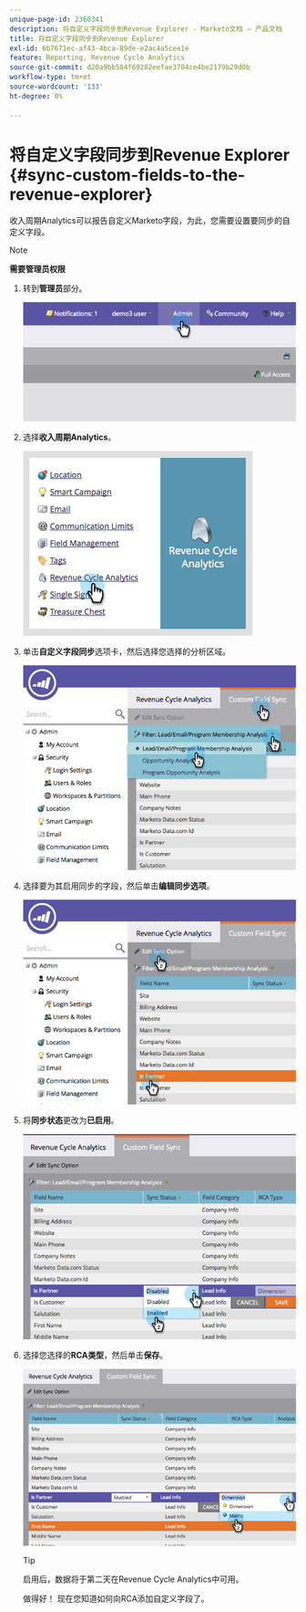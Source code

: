 ```yaml
---
unique-page-id: 2360341
description: 将自定义字段同步到Revenue Explorer - Marketo文档 — 产品文档
title: 将自定义字段同步到Revenue Explorer
exl-id: 6b7671ec-af43-4bca-89de-e2ac4a5cee1e
feature: Reporting, Revenue Cycle Analytics
source-git-commit: d20a9bb584f69282eefae3704ce4be2179b29d0b
workflow-type: tm+mt
source-wordcount: '133'
ht-degree: 0%

---
```


# 将自定义字段同步到Revenue Explorer {#sync-custom-fields-to-the-revenue-explorer}

收入周期Analytics可以报告自定义Marketo字段，为此，您需要设置要同步的自定义字段。

>[!NOTE]
>
>**需要管理员权限**

1. 转到&#x200B;**管理员**&#x200B;部分。

   ![](assets/image2014-9-19-9-3a51-3a11.png)

1. 选择&#x200B;**收入周期Analytics**。

   ![](assets/image2014-9-19-9-3a51-3a19.png)

1. 单击&#x200B;**自定义字段同步**&#x200B;选项卡，然后选择您选择的分析区域。

   ![](assets/image2014-9-19-9-3a51-3a26.png)

1. 选择要为其启用同步的字段，然后单击&#x200B;**编辑同步选项**。

   ![](assets/image2014-9-19-9-3a51-3a36.png)

1. 将&#x200B;**同步状态**&#x200B;更改为&#x200B;**已启用**。

   ![](assets/image2014-9-19-9-3a51-3a45.png)

1. 选择您选择的&#x200B;**RCA类型**，然后单击&#x200B;**保存**。

   ![](assets/image2014-9-19-9-3a51-3a52.png)

   >[!TIP]
   >
   >启用后，数据将于第二天在Revenue Cycle Analytics中可用。

   做得好！ 现在您知道如何向RCA添加自定义字段了。
